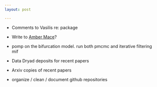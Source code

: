 ```yaml
---
layout: post

---
```



* Comments to Vasilis re: package  
* Write to [Amber Mace](http://www.linkedin.com/pub/amber-mace/7/a94/b43)?
* pomp on the bifurcation model.  run both pmcmc and iterative filtering mif

* Data Dryad deposits for recent papers
* Arxiv copies of recent papers
* organize / clean / document github repositories



